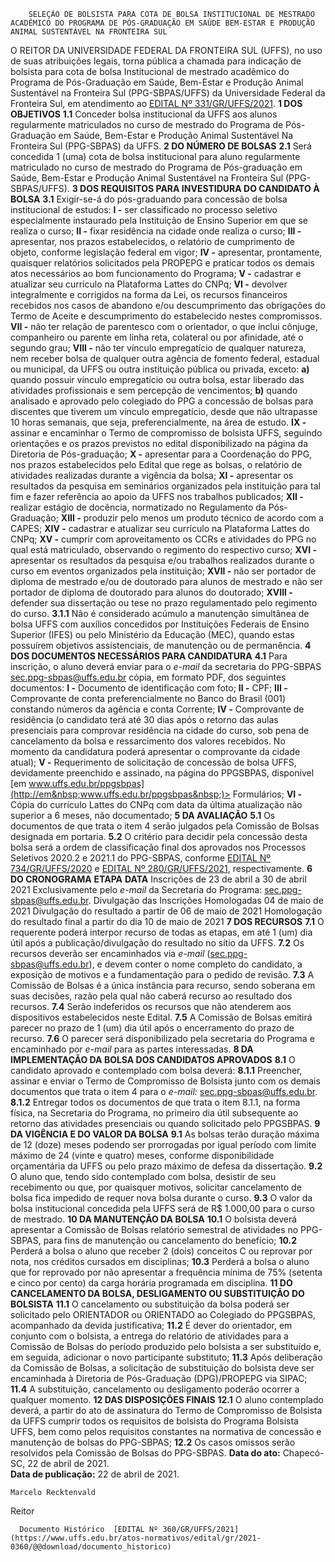         SELEÇÃO DE BOLSISTA PARA COTA DE BOLSA INSTITUCIONAL DE MESTRADO ACADÊMICO DO PROGRAMA DE PÓS-GRADUAÇÃO EM SAÚDE BEM-ESTAR E PRODUÇÃO ANIMAL SUSTENTÁVEL NA FRONTEIRA SUL  

 O REITOR DA UNIVERSIDADE FEDERAL DA FRONTEIRA SUL (UFFS), no uso de suas atribuições legais, torna pública a chamada para indicação de bolsista para cota de bolsa Institucional de mestrado acadêmico do Programa de Pós-Graduação em Saúde, Bem-Estar e Produção Animal Sustentável na Fronteira Sul (PPG-SBPAS/UFFS) da Universidade Federal da Fronteira Sul, em atendimento ao [EDITAL Nº 331/GR/UFFS/2021](https://www.uffs.edu.br/atos-normativos/edital/gr/2021-0331).     **1 DOS OBJETIVOS**   **1.1**  Conceder bolsa institucional da UFFS aos alunos regularmente matriculados no curso de mestrado do Programa de Pós-Graduação em Saúde, Bem-Estar e Produção Animal Sustentável Na Fronteira Sul (PPG-SBPAS) da UFFS.     **2 DO NÚMERO DE BOLSAS**   **2.1**  Será concedida 1 (uma) cota de bolsa institucional para aluno regularmente matriculado no curso de mestrado do Programa de Pós-graduação em Saúde, Bem-Estar e Produção Animal Sustentável na Fronteira Sul (PPG-SBPAS/UFFS).     **3 DOS REQUISITOS PARA INVESTIDURA DO CANDIDATO À BOLSA**   **3.1**  Exigir-se-á do pós-graduando para concessão de bolsa institucional de estudos:  **I -**  ser classificado no processo seletivo especialmente instaurado pela Instituição de Ensino Superior em que se realiza o curso;  **II -**  fixar residência na cidade onde realiza o curso;  **III -**  apresentar, nos prazos estabelecidos, o relatório de cumprimento de objeto, conforme legislação federal em vigor;  **IV -**  apresentar, prontamente, quaisquer relatórios solicitados pela PROPEPG e praticar todos os demais atos necessários ao bom funcionamento do Programa;  **V -**  cadastrar e atualizar seu currículo na Plataforma Lattes do CNPq;  **VI -**  devolver integralmente e corrigidos na forma da Lei, os recursos financeiros recebidos nos casos de abandono e/ou descumprimento das obrigações do Termo de Aceite e descumprimento do estabelecido nestes compromissos.  **VII -**  não ter relação de parentesco com o orientador, o que inclui cônjuge, companheiro ou parente em linha reta, colateral ou por afinidade, até o segundo grau;  **VIII -**  não ter vínculo empregatício de qualquer natureza, nem receber bolsa de qualquer outra agência de fomento federal, estadual ou municipal, da UFFS ou outra instituição pública ou privada, exceto:  **a)**  quando possuir vínculo empregatício ou outra bolsa, estar liberado das atividades profissionais e sem percepção de vencimentos;  **b)**  quando analisado e aprovado pelo colegiado do PPG a concessão de bolsas para discentes que tiverem um vínculo empregatício, desde que não ultrapasse 10 horas semanais, que seja, preferencialmente, na área de estudo.  **IX -**  assinar e encaminhar o Termo de compromisso de bolsista UFFS, seguindo orientações e os prazos previstos no edital disponibilizado na página da Diretoria de Pós-graduação;  **X -**  apresentar para a Coordenação do PPG, nos prazos estabelecidos pelo Edital que rege as bolsas, o relatório de atividades realizadas durante a vigência da bolsa;  **XI -**  apresentar os resultados da pesquisa em seminários organizados pela instituição para tal fim e fazer referência ao apoio da UFFS nos trabalhos publicados;  **XII -**  realizar estágio de docência, normatizado no Regulamento da Pós-Graduação;  **XIII -**  produzir pelo menos um produto técnico de acordo com a CAPES;  **XIV -**  cadastrar e atualizar seu currículo na Plataforma Lattes do CNPq;  **XV -**  cumprir com aproveitamento os CCRs e atividades do PPG no qual está matriculado, observando o regimento do respectivo curso;  **XVI -**  apresentar os resultados da pesquisa e/ou trabalhos realizados durante o curso em eventos organizados pela instituição;  **XVII -**  não ser portador de diploma de mestrado e/ou de doutorado para alunos de mestrado e não ser portador de diploma de doutorado para alunos do doutorado;  **XVIII -**  defender sua dissertação ou tese no prazo regulamentado pelo regimento do curso.  **3.1.1**  Não é considerado acúmulo a manutenção simultânea de bolsa UFFS com auxílios concedidos por Instituições Federais de Ensino Superior (IFES) ou pelo Ministério da Educação (MEC), quando estas possuírem objetivos assistenciais, de manutenção ou de permanência.     **4 DOS DOCUMENTOS NECESSÁRIOS PARA CANDIDATURA**   **4.1**  Para inscrição, o aluno deverá enviar para o *e-mail*  da secretaria do PPG-SBPAS sec.ppg-sbpas@uffs.edu.br cópia, em formato PDF, dos seguintes documentos:  **I -**  Documento de identificação com foto;  **II -**  CPF;  **III -**  Comprovante de conta preferencialmente no Banco do Brasil (001) constando números da agência e conta Corrente;  **IV -**  Comprovante de residência (o candidato terá até 30 dias após o retorno das aulas presenciais para comprovar residência na cidade do curso, sob pena de cancelamento da bolsa e ressarcimento dos valores recebidos. No momento da candidatura poderá apresentar o comprovante da cidade atual);  **V -**  Requerimento de solicitação de concessão de bolsa UFFS, devidamente preenchido e assinado, na página do PPGSBPAS, disponível [em www.uffs.edu.br/ppgsbpas](http://em&nbsp;www.uffs.edu.br/ppgsbpas&nbsp;)> Formulários;  **VI -**  Cópia do currículo Lattes do CNPq com data da última atualização não superior a 6 meses, não documentado;     **5 DA AVALIAÇÃO**   **5.1**  Os documentos de que trata o item 4 serão julgados pela Comissão de Bolsas designada em portaria.  **5.2**  O critério para decidir pela concessão desta bolsa será a ordem de classificação final dos aprovados nos Processos Seletivos 2020.2 e 2021.1 do PPG-SBPAS, conforme [EDITAL Nº 734/GR/UFFS/2020](https://www.uffs.edu.br/atos-normativos/edital/gr/2020-0734) e [EDITAL Nº 280/GR/UFFS/2021](https://www.uffs.edu.br/atos-normativos/edital/gr/2021-0280), respectivamente.     **6 DO CRONOGRAMA**      **ETAPA**     **DATA**      Inscrições   de 23 de abril a 30 de abril 2021 Exclusivamente pelo *e-mail*  da Secretaria do Programa: sec.ppg-sbpas@uffs.edu.br.       Divulgação das Inscrições Homologadas   04 de maio de 2021     Divulgação do resultado     a partir de 06 de maio de 2021       Homologação do resultado final   a partir do dia 10 de maio de 2021        **7 DOS RECURSOS**   **7.1**  O requerente poderá interpor recurso de todas as etapas, em até 1 (um) dia útil após a publicação/divulgação do resultado no sítio da UFFS.  **7.2**  Os recursos deverão ser encaminhados via *e-mail*  (sec.ppg-sbpas@uffs.edu.br), e devem conter o nome completo do candidato, a exposição de motivos e a fundamentação para o pedido de revisão.  **7.3**  A Comissão de Bolsas é a única instância para recurso, sendo soberana em suas decisões, razão pela qual não caberá recurso ao resultado dos recursos.  **7.4**  Serão indeferidos os recursos que não atenderem aos dispositivos estabelecidos neste Edital.  **7.5**  A Comissão de Bolsas emitirá parecer no prazo de 1 (um) dia útil após o encerramento do prazo de recurso.  **7.6**  O parecer será disponibilizado pela secretaria do Programa e encaminhado por *e-mail*  para as partes interessadas.     **8 DA IMPLEMENTAÇÃO DA BOLSA DOS CANDIDATOS APROVADOS**   **8.1**  O candidato aprovado e contemplado com bolsa deverá:  **8.1.1**  Preencher, assinar e enviar o Termo de Compromisso de Bolsista junto com os demais documentos que trata o item 4 para o *e-mail:*  sec.ppg-sbpas@uffs.edu.br.  **8.1.2**  Entregar todos os documentos de que trata o item 8.1.1, na forma física, na Secretaria do Programa, no primeiro dia útil subsequente ao retorno das atividades presenciais ou quando solicitado pelo PPGSBPAS.     **9 DA VIGÊNCIA E DO VALOR DA BOLSA**   **9.1**  As bolsas terão duração máxima de 12 (doze) meses podendo ser prorrogadas por igual período com limite máximo de 24 (vinte e quatro) meses, conforme disponibilidade orçamentária da UFFS ou pelo prazo máximo de defesa da dissertação.  **9.2**  O aluno que, tendo sido contemplado com bolsa, desistir de seu recebimento ou que, por quaisquer motivos, solicitar cancelamento de bolsa fica impedido de requer nova bolsa durante o curso.  **9.3**  O valor da bolsa institucional concedida pela UFFS será de R$ 1.000,00 para o curso de mestrado.     **10 DA MANUTENÇÃO DA BOLSA**   **10.1**  O bolsista deverá apresentar a Comissão de Bolsas relatório semestral de atividades no PPG-SBPAS, para fins de manutenção ou cancelamento do benefício;  **10.2**  Perderá a bolsa o aluno que receber 2 (dois) conceitos C ou reprovar por nota, nos créditos cursados em disciplinas;  **10.3**  Perderá a bolsa o aluno que for reprovado por não apresentar a frequência mínima de 75% (setenta e cinco por cento) da carga horária programada em disciplina.     **11 DO CANCELAMENTO DA BOLSA, DESLIGAMENTO OU SUBSTITUIÇÃO DO BOLSISTA**   **11.1**  O cancelamento ou substituição da bolsa poderá ser solicitado pelo ORIENTADOR ou ORIENTADO ao Colegiado do PPGSBPAS, acompanhado da devida justificativa;  **11.2**  É dever do orientador, em conjunto com o bolsista, a entrega do relatório de atividades para a Comissão de Bolsas do período produzido pelo bolsista a ser substituído e, em seguida, adicionar o novo participante substituto;  **11.3**  Após deliberação da Comissão de Bolsas, a solicitação de substituição do bolsista deve ser encaminhada à Diretoria de Pós-Graduação (DPG)/PROPEPG via SIPAC;  **11.4**  A substituição, cancelamento ou desligamento poderão ocorrer a qualquer momento.     **12 DAS DISPOSIÇÕES FINAIS**   **12.1**  O aluno contemplado deverá, a partir do ato de assinatura do Termo de Compromisso de Bolsista da UFFS cumprir todos os requisitos de bolsista do Programa Bolsista UFFS, bem como pelos requisitos constantes na normativa de concessão e manutenção de bolsas do PPG-SBPAS;  **12.2**  Os casos omissos serão resolvidos pela Comissão de Bolsas do PPG-SBPAS.        **Data do ato:** Chapecó-SC, 22 de abril de 2021.   
 **Data de publicação:**  22 de abril de 2021. 

    Marcelo Recktenvald   
 Reitor 

      Documento Histórico  [EDITAL Nº 360/GR/UFFS/2021](https://www.uffs.edu.br/atos-normativos/edital/gr/2021-0360/@@download/documento_historico)     
      